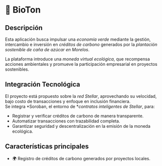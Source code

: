 # 🌱 BioTon


## Descripción
Esta aplicación busca impulsar una *economía verde* mediante la gestión, intercambio e inversión en *créditos de carbono* generados por la *plantación sostenible de caña de azúcar en Morelos*.  

La plataforma introduce una *moneda virtual ecológica*, que recompensa acciones ambientales y promueve la participación empresarial en proyectos sostenibles.

## Integración Tecnológica
El proyecto está propuesto sobre la *red Stellar*, aprovechando su velocidad, bajo costo de transacciones y enfoque en inclusión financiera.  
Se integra *Soroban, el entorno de **contratos inteligentes de Stellar*, para:

- Registrar y verificar créditos de carbono de manera transparente.
- Automatizar transacciones con trazabilidad completa.
- Garantizar seguridad y descentralización en la emisión de la moneda ecológica.

## Características principales
- 🌍 Registro de créditos de carbono generados por proyectos locales.
